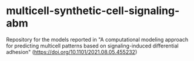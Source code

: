 # multicell-synthetic-cell-signaling-abm
Repository for the models reported in "A computational modeling approach for predicting multicell patterns based on signaling-induced differential adhesion" (https://doi.org/10.1101/2021.08.05.455232)
